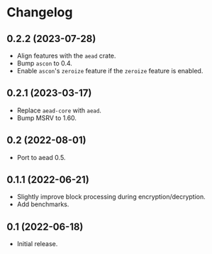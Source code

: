 # Changelog

## 0.2.2 (2023-07-28)

* Align features with the `aead` crate.
* Bump `ascon` to 0.4.
* Enable `ascon`'s `zeroize` feature if the `zeroize` feature is enabled.

## 0.2.1 (2023-03-17)

* Replace `aead-core` with `aead`.
* Bump MSRV to 1.60.

## 0.2 (2022-08-01)

* Port to aead 0.5.

## 0.1.1 (2022-06-21)

* Slightly improve block processing during encryption/decryption.
* Add benchmarks.

## 0.1 (2022-06-18)

* Initial release.
